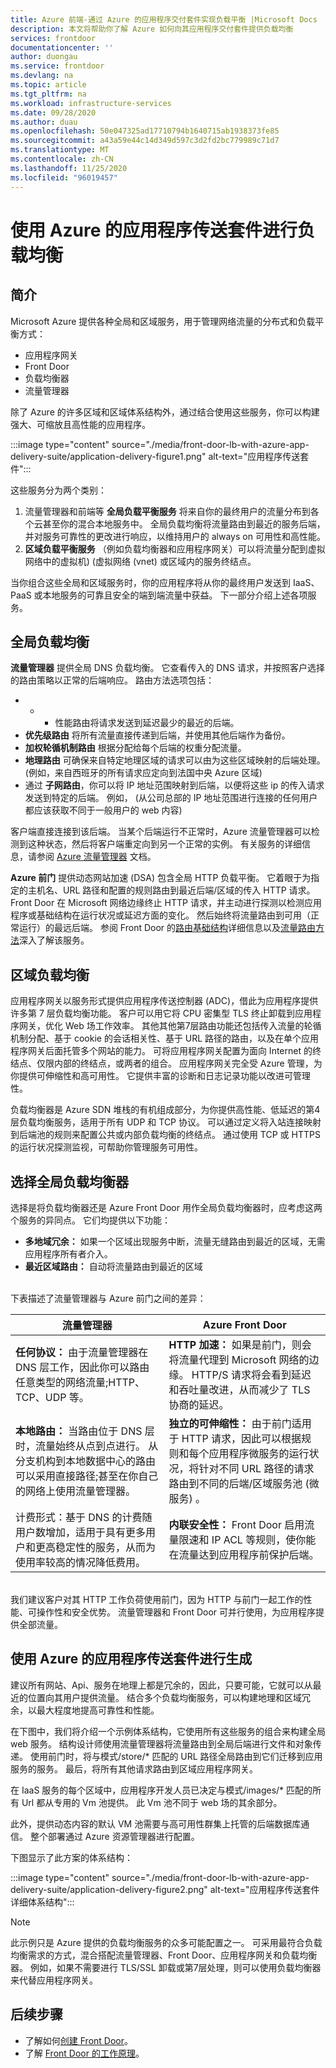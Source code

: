 ```yaml
---
title: Azure 前端-通过 Azure 的应用程序交付套件实现负载平衡 |Microsoft Docs
description: 本文将帮助你了解 Azure 如何向其应用程序交付套件提供负载均衡
services: frontdoor
documentationcenter: ''
author: duongau
ms.service: frontdoor
ms.devlang: na
ms.topic: article
ms.tgt_pltfrm: na
ms.workload: infrastructure-services
ms.date: 09/28/2020
ms.author: duau
ms.openlocfilehash: 50e047325ad17710794b1640715ab1938373fe85
ms.sourcegitcommit: a43a59e44c14d349d597c3d2fd2bc779989c71d7
ms.translationtype: MT
ms.contentlocale: zh-CN
ms.lasthandoff: 11/25/2020
ms.locfileid: "96019457"
---
```

# <a name="load-balancing-with-azures-application-delivery-suite"></a>使用 Azure 的应用程序传送套件进行负载均衡

## <a name="introduction"></a>简介
Microsoft Azure 提供各种全局和区域服务，用于管理网络流量的分布式和负载平衡方式： 

* 应用程序网关
* Front Door 
* 负载均衡器  
* 流量管理器

除了 Azure 的许多区域和区域体系结构外，通过结合使用这些服务，你可以构建强大、可缩放且高性能的应用程序。

:::image type="content" source="./media/front-door-lb-with-azure-app-delivery-suite/application-delivery-figure1.png" alt-text="应用程序传送套件":::
 
这些服务分为两个类别：
1. 流量管理器和前端等 **全局负载平衡服务** 将来自你的最终用户的流量分布到各个云甚至你的混合本地服务中。 全局负载均衡将流量路由到最近的服务后端，并对服务可靠性的更改进行响应，以维持用户的 always on 可用性和高性能。 
1. **区域负载平衡服务** （例如负载均衡器和应用程序网关）可以将流量分配到虚拟网络中的虚拟机)  (虚拟网络 (vnet) 或区域内的服务终结点。

当你组合这些全局和区域服务时，你的应用程序将从你的最终用户发送到 IaaS、PaaS 或本地服务的可靠且安全的端到端流量中获益。 下一部分介绍上述各项服务。

## <a name="global-load-balancing"></a>全局负载均衡
**流量管理器** 提供全局 DNS 负载均衡。 它查看传入的 DNS 请求，并按照客户选择的路由策略以正常的后端响应。 路由方法选项包括：
- * * 性能路由将请求发送到延迟最少的最近的后端。
- **优先级路由** 将所有流量直接传递到后端，并使用其他后端作为备份。
- **加权轮循机制路由** 根据分配给每个后端的权重分配流量。
- **地理路由** 可确保来自特定地理区域的请求可以由为这些区域映射的后端处理。  (例如，来自西班牙的所有请求应定向到法国中央 Azure 区域) 
- 通过 **子网路由**，你可以将 IP 地址范围映射到后端，以便将这些 ip 的传入请求发送到特定的后端。 例如， (从公司总部的 IP 地址范围进行连接的任何用户都应该获取不同于一般用户的 web 内容) 

客户端直接连接到该后端。 当某个后端运行不正常时，Azure 流量管理器可以检测到这种状态，然后将客户端重定向到另一个正常的实例。 有关服务的详细信息，请参阅 [Azure 流量管理器](../traffic-manager/traffic-manager-overview.md) 文档。

**Azure 前门** 提供动态网站加速 (DSA) 包含全局 HTTP 负载平衡。  它着眼于为指定的主机名、URL 路径和配置的规则路由到最近后端/区域的传入 HTTP 请求。  
Front Door 在 Microsoft 网络边缘终止 HTTP 请求，并主动进行探测以检测应用程序或基础结构在运行状况或延迟方面的变化。  然后始终将流量路由到可用（正常运行）的最远后端。 参阅 Front Door 的[路由基础结构](front-door-routing-architecture.md)详细信息以及[流量路由方法](front-door-routing-methods.md)深入了解该服务。

## <a name="regional-load-balancing"></a>区域负载均衡
应用程序网关以服务形式提供应用程序传送控制器 (ADC)，借此为应用程序提供许多第 7 层负载均衡功能。 客户可以用它将 CPU 密集型 TLS 终止卸载到应用程序网关，优化 Web 场工作效率。 其他其他第7层路由功能还包括传入流量的轮循机制分配、基于 cookie 的会话相关性、基于 URL 路径的路由，以及在单个应用程序网关后面托管多个网站的能力。 可将应用程序网关配置为面向 Internet 的终结点、仅限内部的终结点，或两者的组合。 应用程序网关完全受 Azure 管理，为你提供可伸缩性和高可用性。 它提供丰富的诊断和日志记录功能以改进可管理性。

负载均衡器是 Azure SDN 堆栈的有机组成部分，为你提供高性能、低延迟的第4层负载均衡服务，适用于所有 UDP 和 TCP 协议。 可以通过定义将入站连接映射到后端池的规则来配置公共或内部负载均衡的终结点。 通过使用 TCP 或 HTTPS 的运行状况探测监视，可帮助你管理服务可用性。

## <a name="choosing-a-global-load-balancer"></a>选择全局负载均衡器
选择是将负载均衡器还是 Azure Front Door 用作全局负载均衡器时，应考虑这两个服务的异同点。   它们均提供以下功能：
- **多地域冗余：** 如果一个区域出现服务中断，流量无缝路由到最近的区域，无需应用程序所有者介入。
- **最近区域路由：** 自动将流量路由到最近的区域

</br>下表描述了流量管理器与 Azure 前门之间的差异：</br>

| 流量管理器 | Azure Front Door |
| --------------- | ------------------------ |
|**任何协议：** 由于流量管理器在 DNS 层工作，因此你可以路由任意类型的网络流量;HTTP、TCP、UDP 等。 | **HTTP 加速：** 如果是前门，则会将流量代理到 Microsoft 网络的边缘。 HTTP/S 请求将会看到延迟和吞吐量改进，从而减少了 TLS 协商的延迟。|
|**本地路由：** 当路由位于 DNS 层时，流量始终从点到点进行。  从分支机构到本地数据中心的路由可以采用直接路径;甚至在你自己的网络上使用流量管理器。 | **独立的可伸缩性：** 由于前门适用于 HTTP 请求，因此可以根据规则和每个应用程序微服务的运行状况，将针对不同 URL 路径的请求路由到不同的后端/区域服务池 (微服务) 。|
|计费形式：基于 DNS 的计费随用户数增加，适用于具有更多用户和更高稳定性的服务，从而为使用率较高的情况降低费用。 |**内联安全性：** Front Door 启用流量限速和 IP ACL 等规则，使你能在流量达到应用程序前保护后端。 

</br>我们建议客户对其 HTTP 工作负荷使用前门，因为 HTTP 与前门一起工作的性能、可操作性和安全优势。 流量管理器和 Front Door 可并行使用，为应用程序提供全部流量。 

## <a name="building-with-azures-application-delivery-suite"></a>使用 Azure 的应用程序传送套件进行生成 
建议所有网站、Api、服务在地理上都是冗余的，因此，只要可能，它就可以从最近的位置向其用户提供流量。  结合多个负载均衡服务，可以构建地理和区域冗余，以最大程度地提高可靠性和性能。

在下图中，我们将介绍一个示例体系结构，它使用所有这些服务的组合来构建全局 web 服务。 结构设计师使用流量管理器将流量路由到全局后端进行文件和对象传递。 使用前门时，将与模式/store/* 匹配的 URL 路径全局路由到它们迁移到应用服务的服务。 最后，将所有其他请求路由到区域应用程序网关。

在 IaaS 服务的每个区域中，应用程序开发人员已决定与模式/images/* 匹配的所有 Url 都从专用的 Vm 池提供。 此 Vm 池不同于 web 场的其余部分。

此外，提供动态内容的默认 VM 池需要与高可用性群集上托管的后端数据库通信。 整个部署通过 Azure 资源管理器进行配置。

下图显示了此方案的体系结构：

:::image type="content" source="./media/front-door-lb-with-azure-app-delivery-suite/application-delivery-figure2.png" alt-text="应用程序传送套件详细体系结构":::

> [!NOTE]
> 此示例只是 Azure 提供的负载均衡服务的众多可能配置之一。 可采用最符合负载均衡需求的方式，混合搭配流量管理器、Front Door、应用程序网关和负载均衡器。 例如，如果不需要进行 TLS/SSL 卸载或第7层处理，则可以使用负载均衡器来代替应用程序网关。

## <a name="next-steps"></a>后续步骤

- 了解如何[创建 Front Door](quickstart-create-front-door.md)。
- 了解 [Front Door 的工作原理](front-door-routing-architecture.md)。
